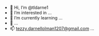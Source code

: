 - 👋 Hi, I’m @tldarne1
- 👀 I’m interested in ... 
- 🌱 I’m currently learning ...
- 💞️ ...
- 📫 tezzy.darnellolman1207@gmail.com ...

<!---
tldarne1/tldarne1 is a ✨ special ✨ repository because its `README.md` (this file) appears on your GitHub profile.
You can click the Preview link to take a look at your changes.
--->
